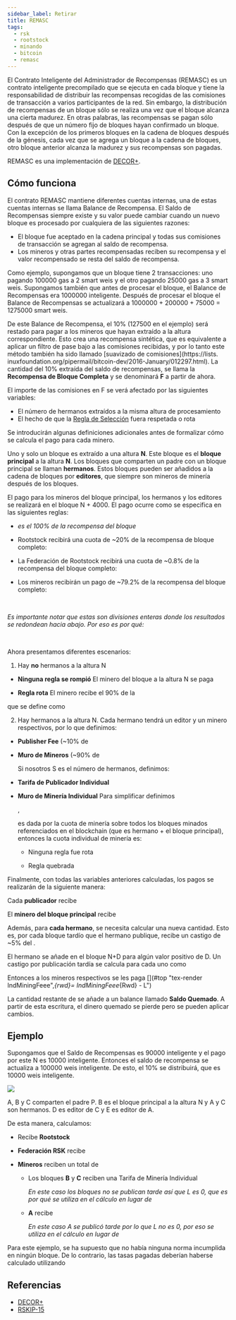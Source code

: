 ```yaml
---
sidebar_label: Retirar
title: REMASC
tags:
  - rsk
  - rootstock
  - minando
  - bitcoin
  - remasc
---
```


El Contrato Inteligente del Administrador de Recompensas (REMASC) es un contrato inteligente precompilado que se ejecuta en cada bloque y tiene la responsabilidad de distribuir las recompensas recogidas de las comisiones de transacción a varios participantes de la red. Sin embargo, la distribución de recompensas de un bloque sólo se realiza una vez que el bloque alcanza una cierta madurez. En otras palabras, las recompensas se pagan sólo después de que un número fijo de bloques hayan confirmado un bloque. Con la excepción de los primeros bloques en la cadena de bloques después de la génesis, cada vez que se agrega un bloque a la cadena de bloques, otro bloque anterior alcanza la madurez y sus recompensas son pagadas.

REMASC es una implementación de [DECOR+](https://scalingbitcoin.org/papers/DECOR-LAMI.pdf).

## Cómo funciona

El contrato REMASC mantiene diferentes cuentas internas, una de estas cuentas internas se llama Balance de Recompensa. El Saldo de Recompensas siempre existe y su valor puede cambiar cuando un nuevo bloque es procesado por cualquiera de las siguientes razones:

- El bloque fue aceptado en la cadena principal y todas sus comisiones de transacción se agregan al saldo de recompensa.
- Los mineros y otras partes recompensadas reciben su recompensa y el valor recompensado se resta del saldo de recompensa.

Como ejemplo, supongamos que un bloque tiene 2 transacciones: uno pagando 100000 gas a 2 smart weis y el otro pagando 25000 gas a 3 smart weis. Supongamos también que antes de procesar el bloque, el Balance de Recompensas era 1000000 inteligente. Después de procesar el bloque el Balance de Recompensas se actualizará a 1000000 + 200000 + 75000 = 1275000 smart weis.

De este Balance de Recompensa, el 10% (127500 en el ejemplo) será restado para pagar a los mineros que hayan extraído a la altura correspondiente. Esto crea una recompensa sintética, que es equivalente a aplicar un filtro de pase bajo a las comisiones recibidas, y por lo tanto este método también ha sido llamado [suavizado de comisiones](https://lists. inuxfoundation.org/pipermail/bitcoin-dev/2016-January/012297.html). La cantidad del 10% extraída del saldo de recompensas, se llama la **Recompensa de Bloque Completa** y se denominará **F** a partir de ahora.

El importe de las comisiones en F se verá afectado por las siguientes variables:

- El número de hermanos extraídos a la misma altura de procesamiento
- El hecho de que la [Regla de Selección](https://github.com/rsksmart/RSKIPs/blob/master/IPs/RSKIP15.md) fuera respetada o rota

Se introducirán algunas definiciones adicionales antes de formalizar cómo se calcula el pago para cada minero.

Uno y solo un bloque es extraído a una altura **N**. Este bloque es el **bloque principal** a la altura **N**. Los bloques que comparten un padre con un bloque principal se llaman **hermanos**. Estos bloques pueden ser añadidos a la cadena de bloques por **editores**, que siempre son mineros de minería después de los bloques.

El pago para los mineros del bloque principal, los hermanos y los editores se realizará en el bloque N + 4000. El pago ocurre como se especifica en las siguientes reglas:

- [](#top "tex-render FullBlock_{rwd}") _es el 100% de la recompensa del bloque_

- Rootstock recibirá una cuota de ~20% de la recompensa de bloque completo:

  [](#top "tex-render Rsk_{rwd}=\frac{FullBlock_{rwd}}{5}")

- La Federación de Rootstock recibirá una cuota de ~0.8% de la recompensa del bloque completo:

  [](#top "Sombreado de tex-renderizado_{rwd}=\frac{FullBlock_{rwd}-Rsk_{rwd}}{100}")

- Los mineros recibirán un pago de ~79.2% de la recompensa del bloque completo:

  [](#top "Mineros de renderizado de texto_{rwd}=FullBlock_{rwd}-Rsk_{rwd}-Feder_{rwd}")

<br/>

_Es importante notar que estas son divisiones enteras donde los resultados se redondean hacia abajo. Por eso es por qué:_

[](#top "tex-renderizar \frac{4}{5}*FullBlock_{rwd} \neq FullBlock_{rwd}-\frac{FullBlock_{rwd}}{5}")

<br/>

Ahora presentamos diferentes escenarios:

1. Hay **no** hermanos a la altura N

  - **Ninguna regla se rompió**
    El minero del bloque a la altura N se paga
    [](#top "tex-render Miners_{rwd}")

  - **Regla rota**
    El minero recibe el 90% de la
    [](#top "Mineros de tex-renderización_{rwd}")

  que se define como
  [](#top "tex-render Miners_{rwdBroken}=Miners_{rwd}-\frac{Miners_{rwd}}{10} %22")

2. Hay hermanos a la altura N.
  Cada hermano tendrá un editor y un minero respectivos, por lo que definimos:
  - **Publisher Fee** (~10% de [](#top "tex-render Miners_{rwd}")

    [](#top "tex-render PubFee_{rwd}=\frac{Miners_{rwd}}{10}")

  - **Muro de Mineros** (~90% de [](#top "Mineros de renderizado de texto_{rwd}")

    [](#top "tex-render MinersFee_{rwd}=Miners_{rwd}-PubFe_{rwd}")

    Si nosotros S es el número de hermanos, definimos:

  - **Tarifa de Publicador Individual**

    [](#top "tex-render IndPubFee_{rwd}=\frac{PubFee_{rwd}}{S}")

  - **Muro de Minería Individual**
    Para simplificar definimos

    [](#top "tex-render Mining_{rwd}=\frac{MiningFees_{rwd}}{S+1}"),

    es dada por la cuota de minería sobre todos los bloques minados referenciados en el blockchain (que es hermano + el bloque principal), entonces la cuota individual de minería es:

    - Ninguna regla fue rota

      [](#top "tex-render IndMiningFee_{rwd}=Mining_{rwd}")

    - Regla quebrada

      [](#top "tex-render IndMiningFee_{rwdBroken}=Mining_{rwd}-\frac{Mining_{rwd}}{10}-L")

Finalmente, con todas las variables anteriores calculadas, los pagos se realizarán de la siguiente manera:

Cada **publicador** recibe
[](#top "tex-render PubFee_{rwd}")

El **minero del bloque principal** recibe
[](#top "tex-render IndMiningFe_{rwd}")

Además, para **cada hermano**, se necesita calcular una nueva cantidad. Esto es, por cada bloque tardío que el hermano publique, recibe un castigo de ~5% del
[](#top "tex-render IndMiningFe_{rwd}").

El hermano se añade en el bloque N+D para algún valor positivo de D. Un castigo por publicación tardía se calcula para cada uno como
[](#top "tex-render L= \frac{(D-1) * IndMiningFee_{Rwd}}{20}")

Entonces a los mineros respectivos se les paga
[](#top "tex-render IndMiningFeee",_{rwd}= IndMiningFeee_{Rwd} - L")

La cantidad restante de [](#top "mineros de tex-renderizar_{rwd}") se añade a un balance llamado **Saldo Quemado**. A partir de esta escritura, el dinero quemado se pierde pero se pueden aplicar cambios.

## Ejemplo

Supongamos que el Saldo de Recompensas es 90000 inteligente y el pago por este N es 10000 inteligente. Entonces el saldo de recompensa se actualiza a 100000 weis inteligente. De esto, el 10% se distribuirá, que es 10000 weis inteligente.

![](https://i.imgur.com/FgA02Rl.png)

A, B y C comparten el padre P. B es el bloque principal a la altura N y A y C son hermanos. D es editor de C y E es editor de A.

De esta manera, calculamos:

- Recibe **Rootstock**

  [](#top "tex-render Rsk_{rwd}= \frac{FullBlock_{rwd}}{5} \implica \frac{10000}{5} \implies Rsk_{rwd} = 2000")

- **Federación RSK** recibe

  [](#top "tex-render Fed_{rwd}= \frac{FullBlock_{rwd}-Rsk_{rwd}}{100} \implies \frac{10000-2000}{100} \implies Fed_{rwd} = 80")

- **Mineros** reciben un total de
  [](#top "tex-render MinerFee_{rwd}= Miner_{rwd}-PubFee_{rwd} \implica 7920-792 \implies MinerFee_{rwd} = 7128")
  - Los bloques **B** y **C** reciben una Tarifa de Minería Individual

    [](#top "tex-render IndMiningFee_{rwd}= \frac{MinerFee_{rwd}}{S+1} \implica \frac{7128}{3} \implies IndMiningFeee_{rwd} = 2376")

    *En este caso los bloques no se publican tarde así que L es 0, que es por qué*
    [](#top "tex-render IndMiningFee_{rwd}")
    _se utiliza en el cálculo en lugar de_
    [](#top "tex-render IndMiningFeeaaaaaa_{rwd}")

  - **A** recibe

    [](#top "tex-render IndMiningFeeLate_{rwd}=IndMiningFee_{rwd} - L")

    [](#top "tex-render IndMiningFeeLate_{rwd}=IndMiningFee_{rwd} - \frac{(D-1) * IndMiningFee_{Rwd}}{20}")

    [](#top "tex-render IndMiningFeeLate_{rwd}= 2376 = IndMiningFee_{rwd} - \frac{(2-1) * 2376}{20}")

    [](#top "tex-render IndMiningFeeLate_{rwd}= 2257")

    *En este caso A se publicó tarde por lo que L no es 0, por eso* [](#top "tex-render IndMiningFeeLate_{rwd}") *se utiliza en el cálculo en lugar de* [](#top "tex-render IndMiningFee_{rwd}")

Para este ejemplo, se ha supuesto que no había ninguna norma incumplida en ningún bloque. De lo contrario, las tasas pagadas deberían haberse calculado utilizando [](#top "tex-render IndMiningFeeLate_{rwdBroken}")

## Referencias

- [DECOR+](https://scalingbitcoin.org/papers/DECOR-LAMI.pdf)
- [RSKIP-15](https://github.com/rsksmart/RSKIPs/blob/master/IPs/RSKIP15.md)
